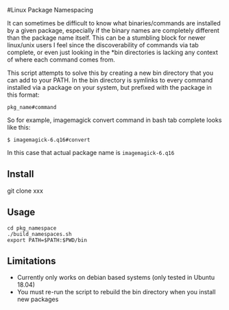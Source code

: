 #Linux Package Namespacing

It can sometimes be difficult to know what binaries/commands are installed by a given package, especially if the binary names are completely different than the package name itself. This can be a stumbling block for newer linux/unix users I feel since the discoverability of commands via tab complete, or even just looking in the *bin directories is lacking any context of where each command comes from.

This script attempts to solve this by creating a new bin directory that you can add to your PATH. In the bin directory is symlinks to every command installed via a package on your system, but prefixed with the package in this format: 

    pkg_name#command

So for example, imagemagick convert command in bash tab complete looks like this:

    $ imagemagick-6.q16#convert

In this case that actual package name is `imagemagick-6.q16`

## Install

git clone xxx

## Usage

    cd pkg_namespace
    ./build_namespaces.sh
    export PATH=$PATH:$PWD/bin


## Limitations

 - Currently only works on debian based systems (only tested in Ubuntu 18.04)
 - You must re-run the script to rebuild the bin directory when you install new packages